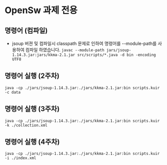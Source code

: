 # OpenSw 과제 전용 


## 명령어 (컴파일)
  - jsoup 버젼 및 컴파일시 classpath 문제로 인하여 명령어를 --module-path를 사용하여 컴파일 하였습니다. 
  `javac --module-path jars/jsoup-1.14.3.jar:jars/kkma-2.1.jar src/scripts/*.java -d bin -encoding UTF8`
  
## 명령어 실행 (2주차)
  `java -cp ./jars/jsoup-1.14.3.jar:./jars/kkma-2.1.jar:bin scripts.kuir -c data`
## 명령어 실행  (3주차)
  `java -cp ./jars/jsoup-1.14.3.jar:./jars/kkma-2.1.jar:bin scripts.kuir -k ./collection.xml`
## 명령어 실행  (4주차)
  `java -cp ./jars/jsoup-1.14.3.jar:./jars/kkma-2.1.jar:bin scripts.kuir -i ./index.xml`
  
